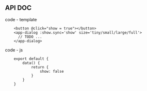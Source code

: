 ## API DOC

code - template
```
	<button @click="show = true"></button>
	<app-dialog :show.sync='show' size='tiny/small/large/full'>
      // TODO ...
    </app-dialog>
```

code - js
```
	export default {
		data() {
			return {
				show: false
			}
		}
	}
```